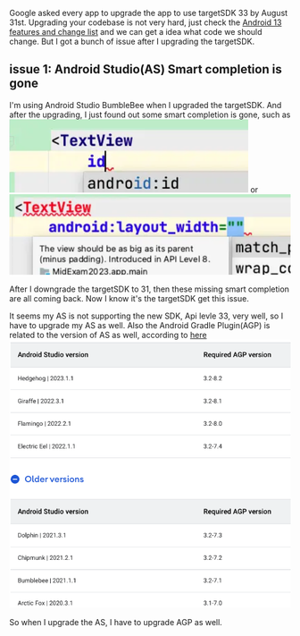 Google asked every app to upgrade the app to use targetSDK 33 by August 31st. Upgrading your codebase is not very hard, just check the [Android 13 features and change list](https://developer.android.com/about/versions/13/summary) and we can get a idea what code we should change. But I got a bunch of issue after I upgrading the targetSDK.

## issue 1: Android Studio(AS) Smart completion is gone
I'm using Android Studio BumbleBee when I upgraded the targetSDK. And after the upgrading, I just found out some smart completion is gone, such as 
![](./_image/2023080201.png)
or
![](./_image/2023080202.png)

After I downgrade the targetSDK to 31, then these missing smart completion are all coming back. Now I know it's the targetSDK get this issue. 

It seems my AS is not supporting the new SDK, Api levle 33, very well, so I have to upgrade my AS as well. Also the Android Gradle Plugin(AGP) is related to the version of AS as well, according to [here](https://developer.android.com/build/releases/gradle-plugin?buildsystem=ndk-build#android_gradle_plugin_and_android_studio_compatibility)
![](./_image/2023080203.png)

So when I upgrade the AS, I have to upgrade AGP as well. 
